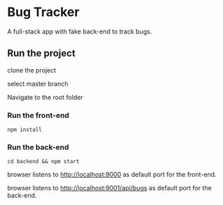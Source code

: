 # Bug Tracker

A full-stack app with fake back-end to track bugs.

## Run the project

clone the project

select master branch

Navigate to the root folder

### Run the front-end

```
npm install
```

### Run the back-end

```
cd backend && npm start
```

browser listens to [http://localhost:9000](http://localhost:9000) as default port for the front-end.

browser listens to [http://localhost:9001/api/bugs](http://localhost:9001/api/bugs) as default port for the back-end.
